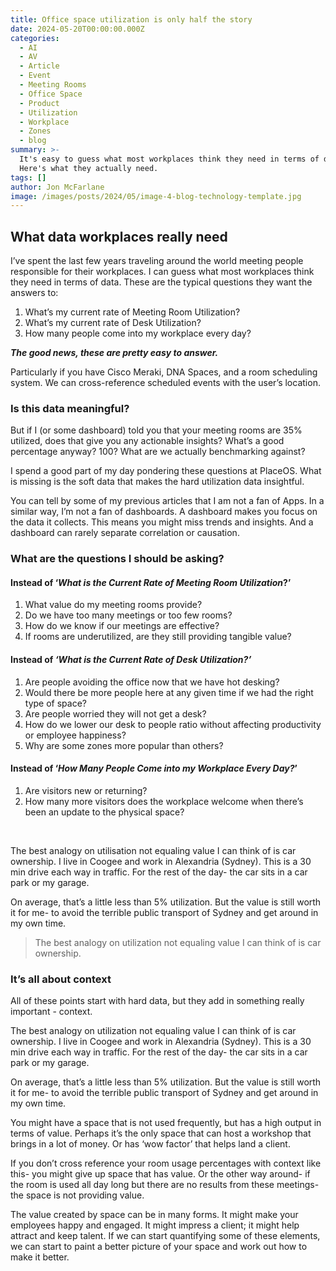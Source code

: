 ```yaml
---
title: Office space utilization is only half the story
date: 2024-05-20T00:00:00.000Z
categories:
  - AI
  - AV
  - Article
  - Event
  - Meeting Rooms
  - Office Space
  - Product
  - Utilization
  - Workplace
  - Zones
  - blog
summary: >-
  It's easy to guess what most workplaces think they need in terms of data.
  Here's what they actually need.
tags: []
author: Jon McFarlane
image: /images/posts/2024/05/image-4-blog-technology-template.jpg
---
```

What data workplaces really need
--------------------------------

I’ve spent the last few years traveling around the world meeting people responsible for their workplaces. I can guess what most workplaces think they need in terms of data. These are the typical questions they want the answers to:

1.  What’s my current rate of Meeting Room Utilization?
2.  What’s my current rate of Desk Utilization?
3.  How many people come into my workplace every day?

**_The good news, these are pretty easy to answer._**

Particularly if you have Cisco Meraki, DNA Spaces, and a room scheduling system. We can cross-reference scheduled events with the user’s location.

### Is this data meaningful?

But if I (or some dashboard) told you that your meeting rooms are 35% utilized, does that give you any actionable insights? What’s a good percentage anyway? 100? What are we actually benchmarking against?

I spend a good part of my day pondering these questions at PlaceOS. What is missing is the soft data that makes the hard utilization data insightful.

You can tell by some of my previous articles that I am not a fan of Apps. In a similar way, I’m not a fan of dashboards. A dashboard makes you focus on the data it collects. This means you might miss trends and insights. And a dashboard can rarely separate correlation or causation.

### What are the questions I should be asking?

#### Instead of ‘_What is the Current Rate of Meeting Room Utilization_?’

1.  What value do my meeting rooms provide?
2.  Do we have too many meetings or too few rooms?
3.  How do we know if our meetings are effective?
4.  If rooms are underutilized, are they still providing tangible value?

#### Instead of _‘What is the Current Rate of Desk Utilization?’_

1.  Are people avoiding the office now that we have hot desking?
2.  Would there be more people here at any given time if we had the right type of space?
3.  Are people worried they will not get a desk?
4.  How do we lower our desk to people ratio without affecting productivity or employee happiness?
5.  Why are some zones more popular than others?

#### Instead of ‘_How Many People Come into my Workplace Every Day?_’

1.  Are visitors new or returning?
2.  How many more visitors does the workplace welcome when there’s been an update to the physical space?

‍

The best analogy on utilisation not equaling value I can think of is car ownership. I live in Coogee and work in Alexandria (Sydney). This is a 30 min drive each way in traffic. For the rest of the day- the car sits in a car park or my garage.

On average, that’s a little less than 5% utilization. But the value is still worth it for me- to avoid the terrible public transport of Sydney and get around in my own time.

> The best analogy on utilization not equaling value I can think of is car ownership.

### It’s all about context

All of these points start with hard data, but they add in something really important - context.

The best analogy on utilization not equaling value I can think of is car ownership. I live in Coogee and work in Alexandria (Sydney). This is a 30 min drive each way in traffic. For the rest of the day- the car sits in a car park or my garage.

On average, that’s a little less than 5% utilization. But the value is still worth it for me- to avoid the terrible public transport of Sydney and get around in my own time.

You might have a space that is not used frequently, but has a high output in terms of value. Perhaps it’s the only space that can host a workshop that brings in a lot of money. Or has ‘wow factor’ that helps land a client.

If you don’t cross reference your room usage percentages with context like this- you might give up space that has value. Or the other way around- if the room is used all day long but there are no results from these meetings- the space is not providing value.

The value created by space can be in many forms. It might make your employees happy and engaged. It might impress a client; it might help attract and keep talent. If we can start quantifying some of these elements, we can start to paint a better picture of your space and work out how to make it better.
